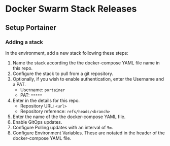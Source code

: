 # Docker Swarm Stack Releases

## Setup Portainer

### Adding a stack
In the environment, add a new stack following these steps:

1. Name the stack according the the docker-compose YAML file name in this repo.
1. Configure the stack to pull from a git repository.
1. Optionally, if you wish to enable authentication, enter the Username and a PAT.
    - Username: `portainer`
    - PAT: `*****`
1. Enter in the details for this repo.
    - Repository URL: `<url>`
    - Repository reference: `refs/heads/<branch>`
1. Enter the name of the the docker-compose YAML file.
1. Enable GitOps updates.
1. Configure Polling updates with an interval of `5m`.
1. Configure Environment Variables. These are notated in the header of the docker-compose YAML file.
